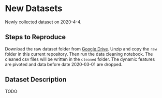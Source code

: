 # New Datasets
Newly collected dataset on 2020-4-4.
## Steps to Reproduce
Download the raw dataset folder from [Google Drive](https://drive.google.com/drive/folders/1mnvSJx9kKc3E3pcsDDplaGZDG1pndLEl?usp=sharing). Unzip and copy the `raw` folder in this current repository. Then run the data cleaning notebook. The cleaned csv files will be written in the `cleaned` folder. The dynamic features are pivoted and data before date 2020-03-01 are dropped.

## Dataset Description
TODO